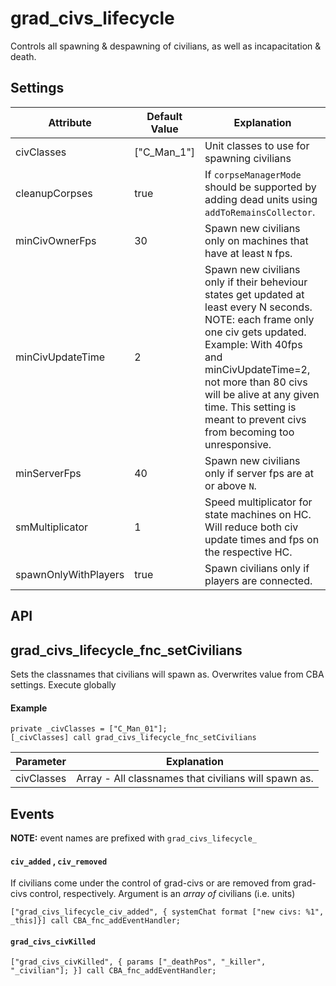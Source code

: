 # grad\_civs\_lifecycle

Controls all spawning & despawning of civilians, as well as incapacitation & death.

## Settings

| Attribute            | Default Value | Explanation                                                                                                                                                                                                                                                                                                   |
|----------------------|---------------|---------------------------------------------------------------------------------------------------------------------------------------------------------------------------------------------------------------------------------------------------------------------------------------------------------------|
| civClasses           | ["C_Man_1"]   | Unit classes to use for spawning civilians                                                                                                                                                                                                                                                                    |
| cleanupCorpses       | true          | If `corpseManagerMode` should be supported by adding dead units using `addToRemainsCollector`.                                                                                                                                                                                                                |
| minCivOwnerFps       | 30            | Spawn new civilians only on machines that have at least `N` fps.                                                                                                                                                                                                                                              |
| minCivUpdateTime     | 2             | Spawn new civilians only if their beheviour states get updated at least every N seconds. NOTE: each frame only one civ gets updated. Example: With 40fps and minCivUpdateTime=2, not more than 80 civs will be alive at any given time. This setting is meant to prevent civs from becoming too unresponsive. |
| minServerFps         | 40            | Spawn new civilians only if server fps are at or above `N`.                                                                                                                                                                                                                                                   |
| smMultiplicator      | 1             | Speed multiplicator for state machines on HC. Will reduce both civ update times and fps on the respective HC.                                                                                                                                                                                                 |  
| spawnOnlyWithPlayers | true          | Spawn civilians only if players are connected.                                                                                                                                                                                                                                                                |

## API

## grad_civs_lifecycle_fnc_setCivilians

Sets the classnames that civilians will spawn as. Overwrites value from CBA settings. Execute globally

#### Example

```sqf
private _civClasses = ["C_Man_01"];
[_civClasses] call grad_civs_lifecycle_fnc_setCivilians
```

Parameter   | Explanation
------------|-------------------------------------------------------------
civClasses  | Array - All classnames that civilians will spawn as.

## Events 

**NOTE:** event names are prefixed with `grad_civs_lifecycle_`

#### `civ_added` , `civ_removed`

If civilians come under the control of grad-civs or are removed from grad-civs control, respectively.
Argument is an *array of* civilians (i.e. units)

```sqf
["grad_civs_lifecycle_civ_added", { systemChat format ["new civs: %1", _this]}] call CBA_fnc_addEventHandler; 
```

#### `grad_civs_civKilled`

```sqf 
["grad_civs_civKilled", { params ["_deathPos", "_killer", "_civilian"]; }] call CBA_fnc_addEventHandler;
```
